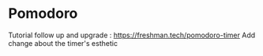 # Pomodoro

Tutorial follow up and upgrade : https://freshman.tech/pomodoro-timer
Add change about the timer's esthetic
